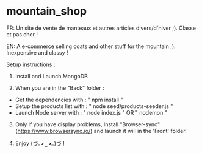 # mountain_shop

FR: Un site de vente de manteaux et autres articles divers/d'hiver ;). Classe et pas cher !

EN: A e-commerce selling coats and other stuff for the mountain ;). Inexpensive and classy !


Setup instructions :


1. Install and Launch MongoDB

2. When you are in the "Back" folder : 

  - Get the dependencies with : " npm install "
  - Setup the products list with : " node seed/products-seeder.js "
  - Launch Node server with : " node index.js " OR " nodemon "

3. Only if you have display problems, Install "Browser-sync" (https://www.browsersync.io/) 
and launch it will in the 'Front' folder.

4. Enjoy (づ｡◕‿◕｡)づ !
